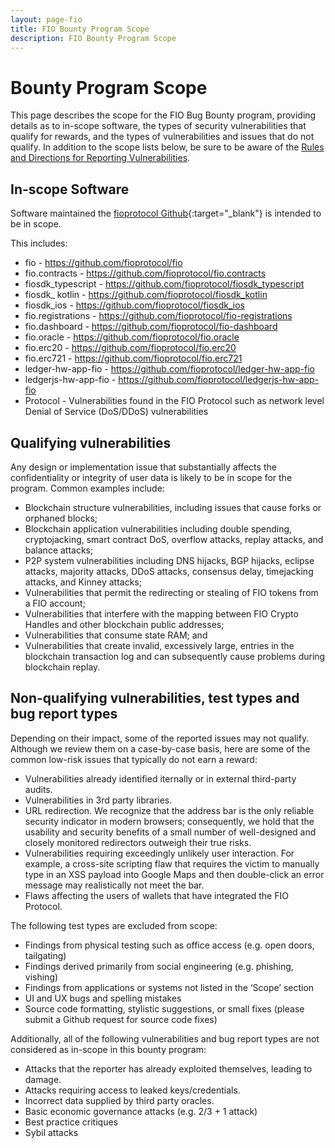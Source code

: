 ```yaml
---
layout: page-fio
title: FIO Bounty Program Scope
description: FIO Bounty Program Scope
---
```

# Bounty Program Scope

This page describes the scope for the FIO Bug Bounty program, providing details as to in-scope software, the types of security vulnerabilities that qualify for rewards, and the types of vulnerabilities and issues that do not qualify.  In addition to the scope lists below, be sure to be aware of the [Rules and Directions for Reporting Vulnerabilities]({{site.baseurl}}/docs//chain/bounty-howto).
## In-scope Software

Software maintained the [fioprotocol Github](https://github.com/fioprotocol/bp-tools){:target="_blank"} is intended to be in scope. 

This includes:

* fio -  https://github.com/fioprotocol/fio
* fio.contracts - https://github.com/fioprotocol/fio.contracts
* fiosdk_typescript - https://github.com/fioprotocol/fiosdk_typescript
* fiosdk_ kotlin - https://github.com/fioprotocol/fiosdk_kotlin
* fiosdk_ios - https://github.com/fioprotocol/fiosdk_ios
* fio.registrations - https://github.com/fioprotocol/fio-registrations
* fio.dashboard - https://github.com/fioprotocol/fio-dashboard
* fio.oracle - https://github.com/fioprotocol/fio.oracle
* fio.erc20 - https://github.com/fioprotocol/fio.erc20
* fio.erc721 - https://github.com/fioprotocol/fio.erc721
* ledger-hw-app-fio - https://github.com/fioprotocol/ledger-hw-app-fio
* ledgerjs-hw-app-fio - https://github.com/fioprotocol/ledgerjs-hw-app-fio
* Protocol - Vulnerabilities found in the FIO Protocol such as network level Denial of Service (DoS/DDoS) vulnerabilities

## Qualifying vulnerabilities

Any design or implementation issue that substantially affects the confidentiality or integrity of user data is likely to be in scope for the program. Common examples include:

* Blockchain structure vulnerabilities, including issues that cause forks or orphaned blocks;
* Blockchain application vulnerabilities including double spending, cryptojacking, smart contract DoS, overflow attacks, replay attacks, and balance attacks;
* P2P system vulnerabilities including DNS hijacks, BGP hijacks, eclipse attacks, majority attacks, DDoS attacks, consensus delay, timejacking attacks, and Kinney attacks;
* Vulnerabilities that permit the redirecting or stealing of FIO tokens from a FIO account;
* Vulnerabilities that interfere with the mapping between FIO Crypto Handles and other blockchain public addresses;
* Vulnerabilities that consume state RAM; and
* Vulnerabilities that create invalid, excessively large, entries in the blockchain transaction log and can subsequently cause problems during blockchain replay.

## Non-qualifying vulnerabilities, test types and bug report types

Depending on their impact, some of the reported issues may not qualify. Although we review them on a case-by-case basis, here are some of the common low-risk issues that typically do not earn a reward:

* Vulnerabilities already identified iternally or in external third-party audits.
* Vulnerabilities in 3rd party libraries.
* URL redirection. We recognize that the address bar is the only reliable security indicator in modern browsers; consequently, we hold that the usability and security benefits of a small number of well-designed and closely monitored redirectors outweigh their true risks.
* Vulnerabilities requiring exceedingly unlikely user interaction. For example, a cross-site scripting flaw that requires the victim to manually type in an XSS payload into Google Maps and then double-click an error message may realistically not meet the bar.
* Flaws affecting the users of wallets that have integrated the FIO Protocol.

The following test types are excluded from scope:

* Findings from physical testing such as office access (e.g. open doors, tailgating)
* Findings derived primarily from social engineering (e.g. phishing, vishing)
* Findings from applications or systems not listed in the ‘Scope’ section
* UI and UX bugs and spelling mistakes
* Source code formatting, stylistic suggestions, or small fixes (please submit a Github request for source code fixes)

Additionally, all of the following vulnerabilities and bug report types are not considered as in-scope in this bounty program:

* Attacks that the reporter has already exploited themselves, leading to damage.
* Attacks requiring access to leaked keys/credentials.
* Incorrect data supplied by third party oracles.
* Basic economic governance attacks (e.g. 2/3 + 1 attack)
* Best practice critiques
* Sybil attacks
